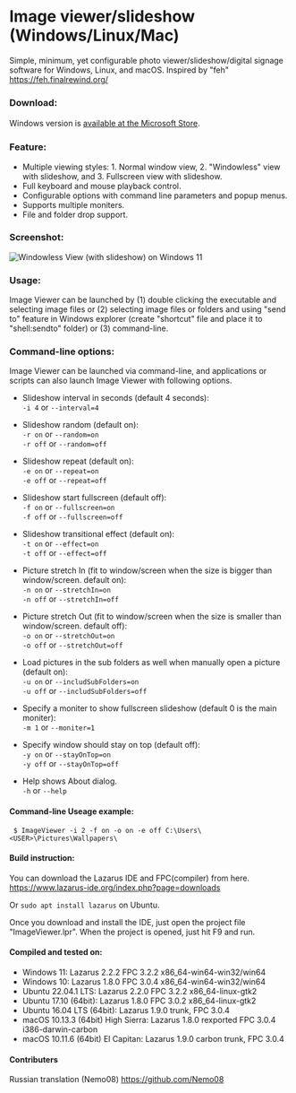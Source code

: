 # Image viewer/slideshow (Windows/Linux/Mac)
Simple, minimum, yet configurable photo viewer/slideshow/digital signage software for Windows, Linux, and macOS. Inspired by "feh" https://feh.finalrewind.org/

### Download:
Windows version is [available at the Microsoft Store](https://www.microsoft.com/store/apps/9NNZPQD4WJCK).　

### Feature:  
* Multiple viewing styles: 1. Normal window view, 2. "Windowless" view with slideshow, and 3. Fullscreen view with slideshow.   
* Full keyboard and mouse playback control. 
* Configurable options with command line parameters and popup menus. 
* Supports multiple moniters.
* File and folder drop support.

### Screenshot:  
![Windowless View (with slideshow) on Windows 11](https://github.com/torum/Image-viewer/blob/master/files/bin/ImageViewerScreenshot3-n.png?raw=true)


### Usage:  
Image Viewer can be launched by (1) double clicking the executable and selecting image files or (2) selecting image files or folders and using "send to" feature in Windows explorer (create "shortcut" file and place it to "shell:sendto" folder) or (3) command-line.

### Command-line options:  
Image Viewer can be launched via command-line, and applications or scripts can also launch Image Viewer with following options.  
   
   
- Slideshow interval in seconds (default 4 seconds):  
`-i 4`  or `--interval=4`   
  
- Slideshow random (default on):  
`-r on`  or  `--random=on`   
`-r off`  or  `--random=off`   
  
- Slideshow repeat (default on):  
`-e on`  or  `--repeat=on`   
`-e off`  or  `--repeat=off`   
  
- Slideshow start fullscreen (default off):  
`-f on`  or  `--fullscreen=on`   
`-f off`  or  `--fullscreen=off`   
  
- Slideshow transitional effect (default on):  
`-t on`  or  `--effect=on`   
`-t off`  or  `--effect=off`   
  
- Picture stretch In (fit to window/screen when the size is bigger than window/screen. default on):  
`-n on`  or  `--stretchIn=on`   
`-n off`  or  `--stretchIn=off`   
  
- Picture stretch Out (fit to window/screen when the size is smaller than window/screen. default off):  
`-o on`  or  `--stretchOut=on`   
`-o off`  or  `--stretchOut=off`   
  
- Load pictures in the sub folders as well when manually open a picture (default on):  
`-u on`  or  `--includSubFolders=on`   
`-u off`  or  `--includSubFolders=off`   
  
- Specify a moniter to show fullscreen slideshow (default 0 is the main moniter):  
`-m 1`  or  `--moniter=1`    
  
- Specify window should stay on top (default off):  
`-y on`  or  `--stayOnTop=on`   
`-y off`  or  `--stayOnTop=off`   

- Help shows About dialog.  
`-h`  or  `--help`   
  
   
#### Command-line Useage example:    
` $ ImageViewer -i 2 -f on -o on -e off C:\Users\<USER>\Pictures\Wallpapers\` 

#### Build instruction:   

You can download the Lazarus IDE and FPC(compiler) from here.
https://www.lazarus-ide.org/index.php?page=downloads

Or `sudo apt install lazarus` on Ubuntu.

Once you download and install the IDE, just open the project file "ImageViewer.lpr".
When the project is opened, just hit F9 and run.
 
#### Compiled and tested on:   

* Windows 11: Lazarus 2.2.2 FPC 3.2.2 x86_64-win64-win32/win64
* Windows 10: Lazarus 1.8.0 FPC 3.0.4 x86_64-win64-win32/win64
* Ubuntu 22.04.1 LTS: Lazarus 2.2.0 FPC 3.2.2 x86_64-linux-gtk2
* Ubuntu 17.10 (64bit): Lazarus 1.8.0 FPC 3.0.2 x86_64-linux-gtk2
* Ubuntu 16.04 LTS (64bit): Lazarus 1.9.0 trunk, FPC 3.0.4
* macOS 10.13.3 (64bit) High Sierra: Lazarus 1.8.0 rexported FPC 3.0.4 i386-darwin-carbon
* macOS 10.11.6 (64bit) El Capitan: Lazarus 1.9.0 carbon trunk, FPC 3.0.4

#### Contributers
Russian translation (Nemo08)
https://github.com/Nemo08
